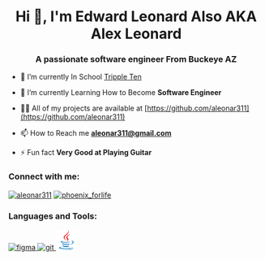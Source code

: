 <h1 align="center">Hi 👋, I'm Edward Leonard Also AKA Alex Leonard</h1>
<h3 align="center">A passionate software engineer From Buckeye AZ</h3>

- 🔭 I’m currently In School [Tripple Ten](https://github.com/aleonar311/se_project_aroundtheus)

- 🌱 I’m currently Learning How to Become **Software Engineer**

- 👨‍💻 All of my projects are available at [https://github.com/aleonar311](https://github.com/aleonar311)

- 📫 How to Reach me **aleonar311@gmail.com**

- ⚡ Fun fact **Very Good at Playing Guitar**

<h3 align="left">Connect with me:</h3>
<p align="left">
<a href="https://fb.com/aleonar311" target="blank"><img align="center" src="https://raw.githubusercontent.com/rahuldkjain/github-profile-readme-generator/master/src/images/icons/Social/facebook.svg" alt="aleonar311" height="30" width="40" /></a>
<a href="https://instagram.com/phoenix_forlife" target="blank"><img align="center" src="https://raw.githubusercontent.com/rahuldkjain/github-profile-readme-generator/master/src/images/icons/Social/instagram.svg" alt="phoenix_forlife" height="30" width="40" /></a>
</p>

<h3 align="left">Languages and Tools:</h3>
<p align="left"> <a href="https://www.figma.com/" target="_blank" rel="noreferrer"> <img src="https://www.vectorlogo.zone/logos/figma/figma-icon.svg" alt="figma" width="40" height="40"/> </a> <a href="https://git-scm.com/" target="_blank" rel="noreferrer"> <img src="https://www.vectorlogo.zone/logos/git-scm/git-scm-icon.svg" alt="git" width="40" height="40"/> </a> <a href="https://www.java.com" target="_blank" rel="noreferrer"> <img src="https://raw.githubusercontent.com/devicons/devicon/master/icons/java/java-original.svg" alt="java" width="40" height="40"/> </a> </p>
